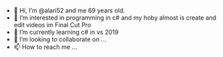 - 👋 Hi, I’m @alari52 and me 69 years old.
- 👀 I’m interested in programming in c# and my hoby almost is create and edit videos im Final Cut Pro
- 🌱 I’m currently learning c# in vs 2019
- 💞️ I’m looking to collaborate on ...
- 📫 How to reach me ...

<!---
alari52/alari52 is a ✨ special ✨ repository because its `README.md` (this file) appears on your GitHub profile.
You can click the Preview link to take a look at your changes.
--->
